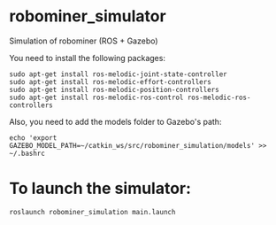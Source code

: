 # robominer_simulator
Simulation of robominer (ROS + Gazebo)

You need to install the following packages:

```
sudo apt-get install ros-melodic-joint-state-controller
sudo apt-get install ros-melodic-effort-controllers
sudo apt-get install ros-melodic-position-controllers
sudo apt-get install ros-melodic-ros-control ros-melodic-ros-controllers
```

Also, you need to add the models folder to Gazebo's path: 

```
echo 'export GAZEBO_MODEL_PATH=~/catkin_ws/src/robominer_simulation/models' >> ~/.bashrc 

```


# To launch the simulator:
```
roslaunch robominer_simulation main.launch
```